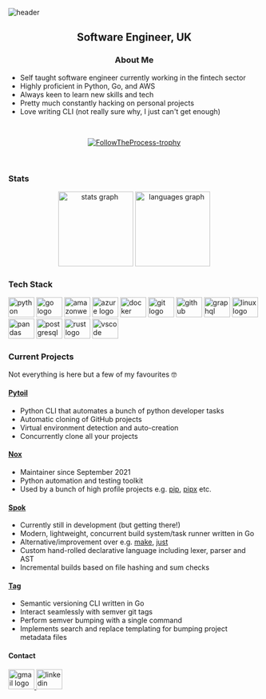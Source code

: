![header](https://capsule-render.vercel.app/api?type=transparent&color=auto&height=300&section=header&text=FollowTheProcess&fontSize=90&fontColor=5c61f2)

<h2 align="center">Software Engineer, UK</h2>

<h3 align="center">About Me</h3>

- Self taught software engineer currently working in the fintech sector
- Highly proficient in Python, Go, and AWS
- Always keen to learn new skills and tech
- Pretty much constantly hacking on personal projects
- Love writing CLI (not really sure why, I just can't get enough)

<br>
<p align="center"> <a href="https://github.com/ryo-ma/github-profile-trophy"><img src="https://github-profile-trophy.vercel.app/?username=FollowTheProcess&title=Commits,Issues,PullRequest,Repositories,Stars&theme=nord&column=-1" alt="FollowTheProcess-trophy" /></a> </p>
<br>

### Stats

<div align="center">
  <img src="https://github-readme-stats.vercel.app/api?hide_title=false&hide_rank=false&show_icons=true&include_all_commits=true&count_private=true&disable_animations=false&theme=dracula&locale=en&hide_border=false&username=FollowTheProcess" height="150" alt="stats graph"  />
  <img src="https://github-readme-stats.vercel.app/api/top-langs?locale=en&hide_title=false&layout=compact&card_width=320&langs_count=5&theme=dracula&hide_border=false&username=FollowTheProcess" height="150" alt="languages graph"  />
</div>

### Tech Stack

<div align="left">
  <img src="https://cdn.jsdelivr.net/gh/devicons/devicon/icons/python/python-original.svg" height="40" width="52" alt="python logo"  />
  <img src="https://cdn.jsdelivr.net/gh/devicons/devicon/icons/go/go-original.svg" height="40" width="52" alt="go logo"  />
  <img src="https://cdn.jsdelivr.net/gh/devicons/devicon/icons/amazonwebservices/amazonwebservices-original.svg" height="40" width="52" alt="amazonwebservices logo"  />
  <img src="https://cdn.jsdelivr.net/gh/devicons/devicon/icons/azure/azure-original.svg" height="40" width="52" alt="azure logo"  />
  <img src="https://cdn.jsdelivr.net/gh/devicons/devicon/icons/docker/docker-original.svg" height="40" width="52" alt="docker logo"  />
  <img src="https://cdn.jsdelivr.net/gh/devicons/devicon/icons/git/git-original.svg" height="40" width="52" alt="git logo"  />
  <img src="https://cdn.jsdelivr.net/gh/devicons/devicon/icons/github/github-original.svg" height="40" width="52" alt="github logo"  />
  <img src="https://cdn.jsdelivr.net/gh/devicons/devicon/icons/graphql/graphql-plain.svg" height="40" width="52" alt="graphql logo"  />
  <img src="https://cdn.jsdelivr.net/gh/devicons/devicon/icons/linux/linux-original.svg" height="40" width="52" alt="linux logo"  />
  <img src="https://cdn.jsdelivr.net/gh/devicons/devicon/icons/pandas/pandas-original.svg" height="40" width="52" alt="pandas logo"  />
  <img src="https://cdn.jsdelivr.net/gh/devicons/devicon/icons/postgresql/postgresql-original.svg" height="40" width="52" alt="postgresql logo"  />
  <img src="https://cdn.jsdelivr.net/gh/devicons/devicon/icons/rust/rust-plain.svg" height="40" width="52" alt="rust logo"  />
  <img src="https://cdn.jsdelivr.net/gh/devicons/devicon/icons/vscode/vscode-original.svg" height="40" width="52" alt="vscode logo"  />
</div>

### Current Projects

Not everything is here but a few of my favourites 🤓

#### [Pytoil]

- Python CLI that automates a bunch of python developer tasks
- Automatic cloning of GitHub projects
- Virtual environment detection and auto-creation
- Concurrently clone all your projects

#### [Nox]

- Maintainer since September 2021
- Python automation and testing toolkit
- Used by a bunch of high profile projects e.g. [pip], [pipx] etc.

#### [Spok]

- Currently still in development (but getting there!)
- Modern, lightweight, concurrent build system/task runner written in Go
- Alternative/improvement over e.g. [make], [just]
- Custom hand-rolled declarative language including lexer, parser and AST
- Incremental builds based on file hashing and sum checks

#### [Tag]

- Semantic versioning CLI written in Go
- Interact seamlessly with semver git tags
- Perform semver bumping with a single command
- Implements search and replace templating for bumping project metadata files

#### Contact

<div align="left">
  <a href="tomfleet2018@gmail.com" target="_blank">
    <img src="https://raw.githubusercontent.com/maurodesouza/profile-readme-generator/master/src/assets/icons/social/gmail/default.svg" width="52" height="40" alt="gmail logo"  />
  </a>
  <a href="https://www.linkedin.com/in/tom-fleet-03b03280/" target="_blank">
    <img src="https://raw.githubusercontent.com/maurodesouza/profile-readme-generator/master/src/assets/icons/social/linkedin/default.svg" width="52" height="40" alt="linkedin logo"  />
  </a>
</div>

[pip]: https://github.com/pypa/pip
[pipx]: http://github.com/pypa/pipx
[make]: https://www.gnu.org/software/make/
[just]: https://github.com/casey/just
[Nox]: https://github.com/wntrblm/nox
[Pytoil]: https://github.com/FollowTheProcess/pytoil
[Spok]: https://github.com/FollowTheProcess/spok
[Tag]: https://github.com/FollowTheProcess/tag
